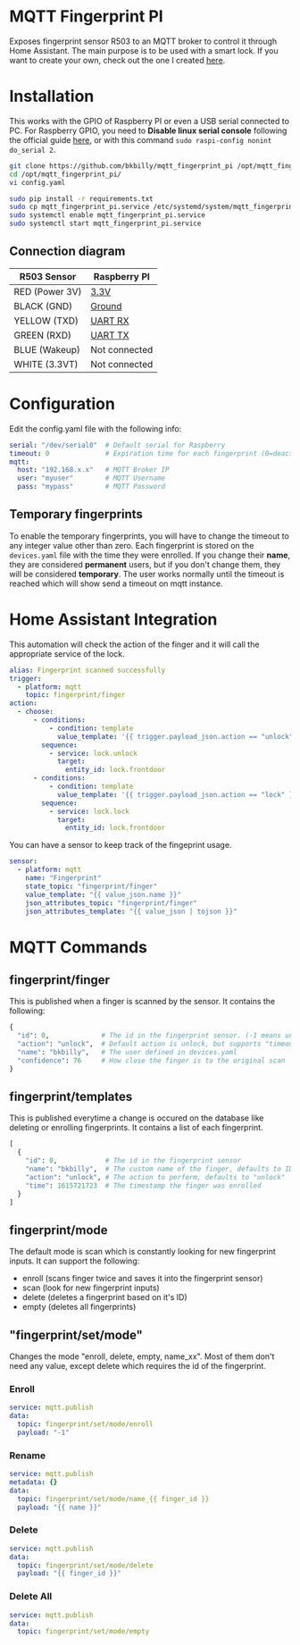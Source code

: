 # MQTT Fingerprint PI
Exposes fingerprint sensor R503 to an MQTT broker to control it through Home Assistant. The main purpose is to be used with a smart lock. If you want to create your own, check out the one I created [here](https://community.home-assistant.io/t/smart-lock-with-gears).


# Installation
This works with the GPIO of Raspberry PI or even a USB serial connected to PC. For Raspberry GPIO, you need to **Disable linux serial console** following the official guide [here](https://www.raspberrypi.org/documentation/configuration/uart.md), or with this command `sudo raspi-config nonint do_serial 2`.

```bash
git clone https://github.com/bkbilly/mqtt_fingerprint_pi /opt/mqtt_fingerprint_pi
cd /opt/mqtt_fingerprint_pi/
vi config.yaml

sudo pip install -r requirements.txt
sudo cp mqtt_fingerprint_pi.service /etc/systemd/system/mqtt_fingerprint_pi.service
sudo systemctl enable mqtt_fingerprint_pi.service
sudo systemctl start mqtt_fingerprint_pi.service
```

## Connection diagram
|     R503 Sensor      |     Raspberry PI     |
| -------------------- | ------------------------- |
| RED (Power 3V)       | [3.3V](https://pinout.xyz/pinout/3v3_power)  |
| BLACK (GND)          | [Ground](https://pinout.xyz/pinout/ground)  |
| YELLOW (TXD)         | [UART RX](https://pinout.xyz/pinout/pin10_gpio15)  |
| GREEN (RXD)          | [UART TX](https://pinout.xyz/pinout/pin8_gpio14)  |
| BLUE (Wakeup)        | Not connected  |
| WHITE (3.3VT)        | Not connected  |


# Configuration
Edit the config.yaml file with the following info:
```yaml
serial: "/dev/serial0"  # Default serial for Raspberry
timeout: 0              # Expiration time for each fingerprint (0=deactivate)
mqtt:
  host: "192.168.x.x"   # MQTT Broker IP
  user: "myuser"        # MQTT Username
  pass: "mypass"        # MQTT Password
```
## Temporary fingerprints
To enable the temporary fingerprints, you will have to change the timeout to any integer value other than zero.
Each fingerprint is stored on the `devices.yaml` file with the time they were enrolled.
If you change their **name**, they are considered **permanent** users, but if you don't change them, they will be considered **temporary**.
The user works normally until the timeout is reached which will show send a timeout on mqtt instance.

# Home Assistant Integration
This automation will check the action of the finger and it will call the appropriate service of the lock.
```yaml
alias: Fingerprint scanned successfully
trigger:
  - platform: mqtt
    topic: fingerprint/finger
action:
  - choose:
      - conditions:
          - condition: template
            value_template: '{{ trigger.payload_json.action == "unlock" }}'
        sequence:
          - service: lock.unlock
            target:
              entity_id: lock.frontdoor
      - conditions:
          - condition: template
            value_template: '{{ trigger.payload_json.action == "lock" }}'
        sequence:
          - service: lock.lock
            target:
              entity_id: lock.frontdoor
```

You can have a sensor to keep track of the fingeprint usage.
```yaml
sensor:
  - platform: mqtt
    name: "Fingerprint"
    state_topic: "fingerprint/finger"
    value_template: "{{ value_json.name }}"
    json_attributes_topic: "fingerprint/finger"
    json_attributes_template: "{{ value_json | tojson }}"
```


# MQTT Commands

## fingerprint/finger
This is published when a finger is scanned by the sensor. It contains the following:
```python
{
  "id": 0,             # The id in the fingerprint sensor. (-1 means unauthorized user)
  "action": "unlock",  # Default action is unlock, but supports "timeout, unauthorized, unlock, lock"
  "name": "bkbilly",   # The user defined in devices.yaml
  "confidence": 76     # How close the finger is to the original scan
}
```

## fingerprint/templates
This is published everytime a change is occured on the database like deleting or enrolling fingerprints.
It contains a list of each fingerprint.
```python
[
  {
    "id": 0,            # The id in the fingerprint sensor
    "name": "bkbilly",  # The custom name of the finger, defaults to ID value
    "action": "unlock", # The action to perform, defaults to "unlock"
    "time": 1615721723  # The timestamp the finger was enrolled
  }
]
```

## fingerprint/mode
The default mode is scan which is constantly looking for new fingerprint inputs. It can support the following: 
  - enroll (scans finger twice and saves it into the fingerprint sensor)
  - scan (look for new fingerprint inputs)
  - delete (deletes a fingerprint based on it's ID)
  - empty (deletes all fingerprints)

## "fingerprint/set/mode"
Changes the mode "enroll, delete, empty, name_xx". Most of them don't need any value, except delete which requires the id of the fingerprint.

### Enroll
```yaml
service: mqtt.publish
data:
  topic: fingerprint/set/mode/enroll
  payload: "-1"
```

### Rename
```yaml
service: mqtt.publish
metadata: {}
data:
  topic: fingerprint/set/mode/name_{{ finger_id }}
  payload: "{{ name }}"
```

### Delete
```yaml
service: mqtt.publish
data:
  topic: fingerprint/set/mode/delete
  payload: "{{ finger_id }}"
```

### Delete All
```yaml
service: mqtt.publish
data:
  topic: fingerprint/set/mode/empty
```

